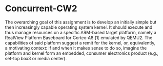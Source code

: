 # Concurrent-CW2
The overarching goal of this assignment is to develop an initially
simple but then increasingly capable operating system kernel. 
It should execute and thus manage resources on a specific ARM-based target platform, 
namely a RealView Platform Baseboard for Cortex-A8 [1] emulated by QEMU2. 
The capabilities of said platform suggest a remit for the kernel, or, equivalently, a motivating context: 
if and when it makes sense to do so, imagine the platform and kernel form an embedded, consumer electronics product (e.g., set-top box3 or media center).

